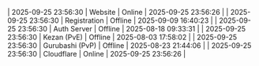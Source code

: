| 2025-09-25 23:56:30 | Website | Online | 2025-09-25 23:56:26 |
| 2025-09-25 23:56:30 | Registration | Offline | 2025-09-09 16:40:23 |
| 2025-09-25 23:56:30 | Auth Server | Offline | 2025-08-18 09:33:31 |
| 2025-09-25 23:56:30 | Kezan (PvE) | Offline | 2025-08-03 17:58:02 |
| 2025-09-25 23:56:30 | Gurubashi (PvP) | Offline | 2025-08-23 21:44:06 |
| 2025-09-25 23:56:30 | Cloudflare | Online | 2025-09-25 23:56:26 |
